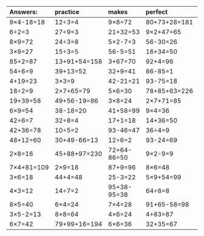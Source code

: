 | Answers: | practice | makes | perfect | ! |
| :--- | :--- | :--- | :--- | :--- |
| 9×4-18=18 | 12÷3=4 | 9×8=72 | 80+73+28=181 | 32+55=87 | 
| 6÷2=3 | 27÷9=3 | 21+32=53 | 9×2+47=65 | 90+3+30=123 | 
| 8×9=72 | 24÷3=8 | 5×2-7=3 | 56-30=26 | 45+16+21=82 | 
| 3×9=27 | 15÷3=5 | 56-5=51 | 16+34=50 | 7×3=21 | 
| 85+2=87 | 13+91+54=158 | 3+67=70 | 92+4=96 | 55-43=12 | 
| 54÷6=9 | 39+13=52 | 32+9=41 | 86-85=1 | 12÷2=6 | 
| 4+19=23 | 3×3=9 | 42-21=21 | 93-75=18 | 48÷8=6 | 
| 18÷2=9 | 2×7+65=79 | 5×6=30 | 78+85+63=226 | 4×7=28 | 
| 19+39=58 | 49+56-19=86 | 3×8=24 | 2×7+71=85 | 7×6-26=16 | 
| 6×9=54 | 38-18=20 | 41+58=99 | 9×4=36 | 56+13+17=86 | 
| 42÷6=7 | 32÷8=4 | 17+1=18 | 14+36=50 | 8×4=32 | 
| 42+36=78 | 10÷5=2 | 93-46=47 | 36÷4=9 | 2×2=4 | 
| 48+12=60 | 30+49-66=13 | 12÷6=2 | 93-24=69 | 56+38=94 | 
| 2×8=16 | 45+88+97=230 | 72+64-86=50 | 9×2-9=9 | 55+92-97=50 | 
| 7×4+81=109 | 2×9=18 | 87+9=96 | 8×6=48 | 70+74-59=85 | 
| 3×6=18 | 44+4=48 | 25-3=22 | 5×9+54=99 | 15+67=82 | 
| 4×3=12 | 14÷7=2 | 95+38-95=38 | 64÷8=8 | 9×2+58=76 | 
| 8×5=40 | 6×4=24 | 7×4=28 | 91+65-58=98 | 7×7=49 | 
| 3×5-2=13 | 8×8=64 | 4×6=24 | 4+83=87 | 16+56+66=138 | 
| 6×7=42 | 79+99+16=194 | 6×6=36 | 32+35=67 | 45÷9=5 | 
